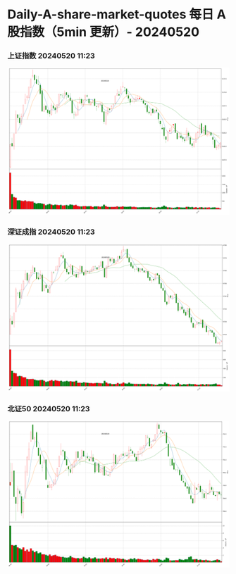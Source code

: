 
# Daily-A-share-market-quotes 每日 A 股指数（5min 更新）- 20240520

### 上证指数 20240520 11:23
![](./fig/2024/5/20240520-sh000001.png)

### 深证成指 20240520 11:23
![](./fig/2024/5/20240520-sz399001.png)

### 北证50 20240520 11:23
![](./fig/2024/5/20240520-bj899050.png)
